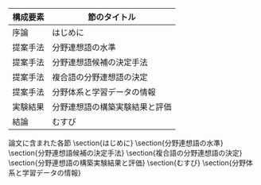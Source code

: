 構成要素 | 節のタイトル
 --- | --- 
序論 | はじめに
提案手法 | 分野連想語の水準
提案手法 | 分野連想語候補の決定手法
提案手法 | 複合語の分野連想語の決定
提案手法 | 分野体系と学習データの情報
実験結果 | 分野連想語の構築実験結果と評価
結論 | むすび

論文に含まれた各節
\section{はじめに}
\section{分野連想語の水準}
\section{分野連想語候補の決定手法}
\section{複合語の分野連想語の決定}
\section{分野連想語の構築実験結果と評価}
\section{むすび}
\section{分野体系と学習データの情報}

